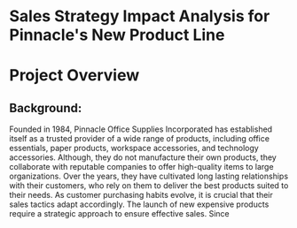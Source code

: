 # Sales Strategy Impact Analysis for Pinnacle's New Product Line
# Project Overview
## Background:
Founded in 1984, Pinnacle Office Supplies Incorporated has established itself as a trusted provider of a wide range of products, including office essentials, paper products, workspace accessories, and technology accessories. Although, they do not manufacture their own products, they collaborate with reputable companies to offer high-quality items to large organizations. Over the years, they have cultivated long lasting relationships with their customers, who rely on them to deliver the best products suited to their needs. As customer purchasing habits evolve, it is crucial that their sales tactics adapt accordingly. The launch of new expensive products require a strategic approach to ensure effective sales. Since
